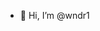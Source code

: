 - 👋 Hi, I’m @wndr1

<!---
wndrboy/wndrboy is a ✨ special ✨ repository because its `README.md` (this file) appears on your GitHub profile.
You can click the Preview link to take a look at your changes.
--->
